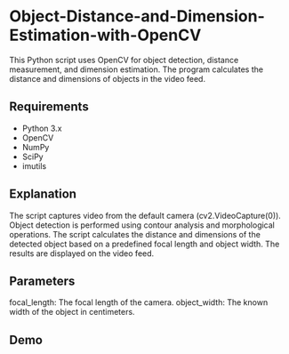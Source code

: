 # Object-Distance-and-Dimension-Estimation-with-OpenCV
This Python script uses OpenCV for object detection, distance measurement, and dimension estimation. The program calculates the distance and dimensions of objects in the video feed.

## Requirements
- Python 3.x
- OpenCV
- NumPy
- SciPy
- imutils

## Explanation
The script captures video from the default camera (cv2.VideoCapture(0)).
Object detection is performed using contour analysis and morphological operations.
The script calculates the distance and dimensions of the detected object based on a predefined focal length and object width.
The results are displayed on the video feed.

## Parameters
focal_length: The focal length of the camera.
object_width: The known width of the object in centimeters.

## Demo

